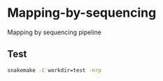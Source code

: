 # Mapping-by-sequencing

Mapping by sequencing pipeline

## Test

```bash
snakemake -C workdir=test -nrp
```